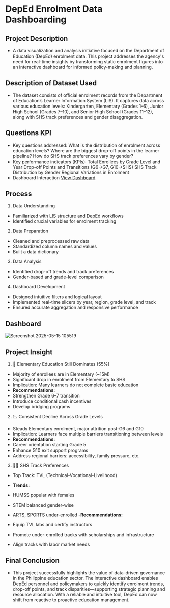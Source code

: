 # DepEd Enrolment Data Dashboarding

## Project Description

- A data visualization and analysis initiative focused on the Department of Education (DepEd) enrolment data. This project addresses the agency's need for real-time insights by transforming static enrolment figures into an interactive dashboard for informed policy-making and planning.

## Description of Dataset Used

- The dataset consists of official enrolment records from the Department of Education’s Learner Information System (LIS). It captures data across various education levels: Kindergarten, Elementary (Grades 1–6), Junior High School (Grades 7–10), and Senior High School (Grades 11–12), along with SHS track preferences and gender disaggregation.

## Questions KPI

- Key questions addressed:
  What is the distribution of enrolment across education levels?
  Where are the biggest drop-off points in the learner pipeline?
  How do SHS track preferences vary by gender?
- Key performance indicators (KPIs):
  Total Enrollees by Grade Level and Year
  Drop-off Points and Transitions (G6→G7, G10→SHS)
  SHS Track Distribution by Gender
  Regional Variations in Enrolment
- Dashboard Interaction <a href= "https://github.com/Cef777/Data-Dashboarding/blob/main/Screenshot%202025-05-15%20105519.png">View Dashboard</a>


## Process

1. Data Understanding
- Familiarized with LIS structure and DepEd workflows
- Identified crucial variables for enrolment tracking
2. Data Preparation
- Cleaned and preprocessed raw data
- Standardized column names and values
- Built a data dictionary
3. Data Analysis
- Identified drop-off trends and track preferences
- Gender-based and grade-level comparison
4. Dashboard Development
- Designed intuitive filters and logical layout
- Implemented real-time slicers by year, region, grade level, and track
- Ensured accurate aggregation and responsive performance
  
## Dashboard

![Screenshot 2025-05-15 105519](https://github.com/user-attachments/assets/39b839b0-598d-4d88-8397-4c6795a0cbc9)


## Project Insight
1. 🏫 Elementary Education Still Dominates (55%)
- Majority of enrollees are in Elementary (~15M)
- Significant drop in enrolment from Elementary to SHS
- Implication: Many learners do not complete basic education
- **Recommendations:**
- Strengthen Grade 6–7 transition
- Introduce conditional cash incentives
- Develop bridging programs

2. 📉 Consistent Decline Across Grade Levels
- Steady Elementary enrolment, major attrition post-G6 and G10
- Implication: Learners face multiple barriers transitioning between levels
- **Recommendations:**
- Career orientation starting Grade 5
- Enhance G10 exit support programs
- Address regional barriers: accessibility, family pressure, etc.

3. 🧑‍🏭 SHS Track Preferences
- Top Track: TVL (Technical-Vocational-Livelihood)

- **Trends:**
- HUMSS popular with females
- STEM balanced gender-wise
- ARTS, SPORTS under-enrolled
-**Recommendations:**
- Equip TVL labs and certify instructors
- Promote under-enrolled tracks with scholarships and infrastructure
- Align tracks with labor market needs

## Final Conclusion
- This project successfully highlights the value of data-driven governance in the Philippine education sector. The interactive dashboard enables DepEd personnel and policymakers to quickly identify enrolment trends, drop-off points, and track disparities—supporting strategic planning and resource allocation. With a reliable and intuitive tool, DepEd can now shift from reactive to proactive education management.
